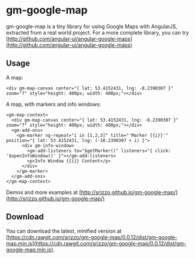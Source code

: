 gm-google-map
=============

gm-google-map is a tiny library for using Google Maps with AngularJS, extracted from a real world project. For a more complete library, you can try [http://github.com/angular-ui/angular-google-maps](http://github.com/angular-ui/angular-google-maps)

## Usage

A map:

    <div gm-map-canvas center="{ lat: 53.4152431, lng: -8.2390307 }" zoom="7" style="height: 400px; width: 400px;"></div>

A map, with markers and info windows:

    <gm-map-context>
      <div gm-map-canvas center="{ lat: 53.4152431, lng: -8.2390307 }" zoom="7" style="height: 400px; width: 400px;"></div>
      <gm-add-ons>
        <gm-marker ng-repeat="i in [1,2,3]" title="'Marker {{i}}'" position="{ lat: 53.4152431, lng: (-10.2390307 + i) }">
          <div gm-info-window>
            <gm-add-listeners to="$getMarker()" listeners="{ click: '$openInfoWindow()' }"></gm-add-listeners>
            <p>Info Window {{i}} Content</p>
          </div>
        </gm-marker>        
      </gm-add-ons>
    </gm-map-context>

Demos and more examples at [http://srizzo.github.io/gm-google-map/](http://srizzo.github.io/gm-google-map/)

## Download

You can download the latest, minified version at [https://cdn.rawgit.com/srizzo/gm-google-map/0.0.12/dist/gm-google-map.min.js](https://cdn.rawgit.com/srizzo/gm-google-map/0.0.12/dist/gm-google-map.min.js).

